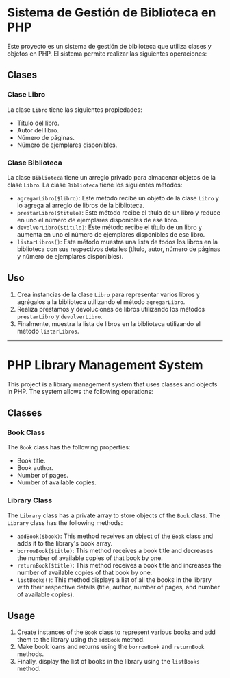 # Sistema de Gestión de Biblioteca en PHP

Este proyecto es un sistema de gestión de biblioteca que utiliza clases y objetos en PHP. El sistema permite realizar las siguientes operaciones:

## Clases

### Clase Libro
La clase `Libro` tiene las siguientes propiedades:
- Título del libro.
- Autor del libro.
- Número de páginas.
- Número de ejemplares disponibles.

### Clase Biblioteca
La clase `Biblioteca` tiene un arreglo privado para almacenar objetos de la clase `Libro`. La clase `Biblioteca` tiene los siguientes métodos:
- `agregarLibro($libro)`: Este método recibe un objeto de la clase `Libro` y lo agrega al arreglo de libros de la biblioteca.
- `prestarLibro($titulo)`: Este método recibe el título de un libro y reduce en uno el número de ejemplares disponibles de ese libro.
- `devolverLibro($titulo)`: Este método recibe el título de un libro y aumenta en uno el número de ejemplares disponibles de ese libro.
- `listarLibros()`: Este método muestra una lista de todos los libros en la biblioteca con sus respectivos detalles (título, autor, número de páginas y número de ejemplares disponibles).

## Uso
1. Crea instancias de la clase `Libro` para representar varios libros y agrégalos a la biblioteca utilizando el método `agregarLibro`.
2. Realiza préstamos y devoluciones de libros utilizando los métodos `prestarLibro` y `devolverLibro`.
3. Finalmente, muestra la lista de libros en la biblioteca utilizando el método `listarLibros`.
___

# PHP Library Management System

This project is a library management system that uses classes and objects in PHP. The system allows the following operations:

## Classes

### Book Class
The `Book` class has the following properties:
- Book title.
- Book author.
- Number of pages.
- Number of available copies.

### Library Class
The `Library` class has a private array to store objects of the `Book` class. The `Library` class has the following methods:
- `addBook($book)`: This method receives an object of the `Book` class and adds it to the library's book array.
- `borrowBook($title)`: This method receives a book title and decreases the number of available copies of that book by one.
- `returnBook($title)`: This method receives a book title and increases the number of available copies of that book by one.
- `listBooks()`: This method displays a list of all the books in the library with their respective details (title, author, number of pages, and number of available copies).

## Usage
1. Create instances of the `Book` class to represent various books and add them to the library using the `addBook` method.
2. Make book loans and returns using the `borrowBook` and `returnBook` methods.
3. Finally, display the list of books in the library using the `listBooks` method.
